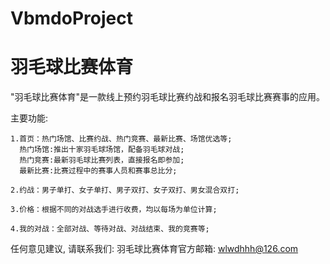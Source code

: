 # VbmdoProject
# 羽毛球比赛体育

  "羽毛球比赛体育"是一款线上预约羽毛球比赛约战和报名羽毛球比赛赛事的应用。

  主要功能:   
  
    1.首页：热门场馆、比赛约战、热门竞赛、最新比赛、场馆优选等;
      热门场馆:推出十家羽毛球场馆，配备羽毛球对战;
      热门竞赛:最新羽毛球比赛列表，直接报名即参加;
      最新比赛:比赛过程中的赛事人员和赛事总比分;
    
    2.约战：男子单打、女子单打、男子双打、女子双打、男女混合双打;
    
    3.价格：根据不同的对战选手进行收费，均以每场为单位计算;
    
    4.我的对战：全部对战、等待对战、对战结束、我的竞赛等;

   任何意见建议, 请联系我们: 
   羽毛球比赛体育官方邮箱: wlwdhhh@126.com

